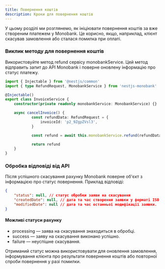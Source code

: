 ```yaml
---
title: Повернення коштів
description: Кроки для повернення коштів
---
```


У цьому розділі ми розглянемо, як ініціювати повернення коштів за вже створеним платежем у Monobank. Це корисно, якщо, наприклад, клієнт скасував замовлення або сталася помилка при оплаті.

<Steps />

### Виклик методу для повернення коштів

Використовуйте метод refund сервісу monobankService. Цей метод відправить запит до API Monobank і поверне оновлену інформацію про статус платежу.


```typescript
import { Injectable } from '@nestjs/common'
import { type RefundRequest, MonobankService } from 'nestjs-monobank'

@Injectable()
export class InvoiceService {
  	constructor(private readonly monobankService: MonobankService) {}

  	async cancelInvoice() {
    		const refundData: RefundRequest = {
       			invoiceId: 'p2_9ZgpZVsl3',
    		}

    		const refund = await this.monobankService.refund(refundData)

    		return refund
  	}
}
```

### Обробка відповіді від API

Після успішного скасування рахунку Monobank поверне об'єкт з інформацією про статус повернення. Приклад відповіді:

```json
{
    "status": null, // cтатус обробки заяви на скасування
    "createdDate": null, // дата та час створення заявки у форматі ISO 8601.
    "modifiedDate": null // дата та час останньої модифікації заявки.
}
```

#### Можливі статуси рахунку

<ul class="my-6 ml-6 list-disc [&amp;>li]:mt-2">
    <li>processing — заява на скасування знаходиться в обробці.</li>
    <li>success — заяву на скасування виконано успішно.</li>
    <li>failure — неуспішне скасування.</li>
</ul>

Отриманий статус можна використовувати для оновлення замовлення, інформування клієнта про результати повернення коштів або повторної спроби повернення у разі помилки.

